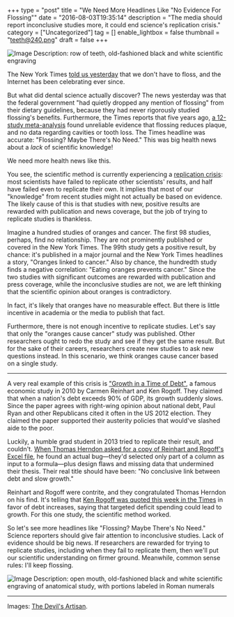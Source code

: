 +++
type = "post"
title = "We Need More Headlines Like \"No Evidence For Flossing\""
date = "2016-08-03T19:35:14"
description = "The media should report inconclusive studies more, it could end science's replication crisis."
category = ["Uncategorized"]
tag = []
enable_lightbox = false
thumbnail = "teeth@240.png"
draft = false
+++

<p><img alt="Image Description: row of teeth, old-fashioned black and white scientific engraving" src="teeth.png" /></p>
<p>The New York Times <a href="http://www.nytimes.com/2016/08/03/health/flossing-teeth-cavities.html">told us yesterday</a> that we don't have to floss, and the Internet has been celebrating ever since.</p>
<p>But what did dental science actually discover? The news yesterday was that the federal government "had quietly dropped any mention of flossing" from their dietary guidelines, because they had never rigorously studied flossing's benefits. Furthermore, the Times reports that five years ago, <a href="http://onlinelibrary.wiley.com/doi/10.1002/14651858.CD008829.pub2/abstract;jsessionid=6F00E2117DADD44210E6875E8D27AC47.f01t02">a 12-study meta-analysis</a> found unreliable evidence that flossing reduces plaque, and no data regarding cavities or tooth loss. The Times headline was accurate: "Flossing? Maybe There's No Need." This was big health news about a <em>lack</em> of scientific knowledge!</p>
<p>We need more health news like this.</p>
<p>You see, the scientific method is currently experiencing a <a href="https://en.wikipedia.org/wiki/Replication_crisis">replication crisis</a>: most scientists have failed to replicate other scientists' results, and half have failed even to replicate their own. It implies that most of our "knowledge" from recent studies might not actually be based on evidence. The likely cause of this is that studies with new, positive results are rewarded with publication and news coverage, but the job of trying to replicate studies is thankless.</p>
<p>Imagine a hundred studies of oranges and cancer. The first 98 studies, perhaps, find no relationship. They are not prominently published or covered in the New York Times. The 99th study gets a positive result, by chance: it's published in a major journal and the New York Times headlines a story, "Oranges linked to cancer." Also by chance, the hundredth study finds a negative correlation: "Eating oranges prevents cancer." Since the two studies with significant outcomes are rewarded with publication and press coverage, while the inconclusive studies are not, we are left thinking that the scientific opinion about oranges is contradictory.</p>
<p>In fact, it's likely that oranges have no measurable effect. But there is little incentive in academia or the media to publish that fact.</p>
<p>Furthermore, there is not enough incentive to replicate studies. Let's say that only the "oranges cause cancer" study was published. Other researchers ought to redo the study and see if they get the same result. But for the sake of their careers, researchers create new studies to ask new questions instead. In this scenario, we think oranges cause cancer based on a single study.</p>
<hr />
<p>A very real example of this crisis is <a href="https://www.aeaweb.org/articles?id=10.1257/aer.100.2.573">"Growth in a Time of Debt"</a>, a famous economic study in 2010 by Carmen Reinhart and Ken Rogoff. They claimed that when a nation's debt exceeds 90% of GDP, its growth suddenly slows. Since the paper agrees with right-wing opinion about national debt, Paul Ryan and other Republicans cited it often in the US 2012 election. They claimed the paper supported their austerity policies that would've slashed aide to the poor.</p>
<p>Luckily, a humble grad student in 2013 tried to replicate their result, and couldn't. <a href="http://www.nybooks.com/articles/2013/06/06/how-case-austerity-has-crumbled/">When Thomas Herndon asked for a copy of Reinhart and Rogoff's Excel file</a>, he found an actual bug&mdash;they'd selected only part of a column as input to a formula&mdash;plus design flaws and missing data that undermined their thesis. Their real title should have been: "No conclusive link between debt and slow growth."</p>
<p>Reinhart and Rogoff were contrite, and they congratulated Thomas Herndon on his find. It's telling that <a href="http://www.nytimes.com/2016/08/01/business/economy/clinton-trump-either-way-count-on-deficit-spending-to-rise.html">Ken Rogoff was quoted this week in the Times</a> in favor of debt increases, saying that targeted deficit spending could lead to growth. For this one study, the scientific method worked.</p>
<p>So let's see more headlines like "Flossing? Maybe There's No Need." Science reporters should give fair attention to inconclusive studies. Lack of evidence should be big news. If researchers are rewarded for trying to replicate studies, including when they fail to replicate them, then we'll put our scientific understanding on firmer ground. Meanwhile, common sense rules: I'll keep flossing.</p>
<p><img alt="Image Description: open mouth, old-fashioned black and white scientific engraving of anatomical study, with portions labeled in Roman numerals" src="mouth.png" /></p>
<hr />
<p>Images: <a href="http://devilsartisan.ca/dingbats_section_physiology.html">The Devil's Artisan</a>.</p>
